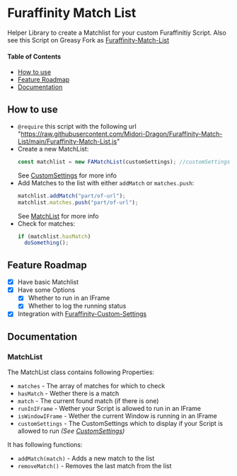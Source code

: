 # Furaffinity Match List

Helper Library to create a Matchlist for your custom Furaffinitiy Script. Also see this Script on Greasy Fork as [Furaffinity-Match-List](https://greasyfork.org/de/scripts/485827-furaffinity-match-list)

#### Table of Contents

- [How to use](#how-to-use)
- [Feature Roadmap](#feature-roadmap)
- [Documentation](#documentation)

## How to use

- `@require` this script with the following url "https://raw.githubusercontent.com/Midori-Dragon/Furaffinity-Match-List/main/Furaffinity-Match-List.js"
  <br>
- Create a new MatchList:
  ```javascript
  const matchlist = new FAMatchList(customSettings); //customSettings is optional
  ```
  See [CustomSettings](https://github.com/Midori-Dragon/Furaffinity-Custom-Settings) for more info
  <br>
- Add Matches to the list with either `addMatch` or `matches.push`:
  ```javascript
  matchlist.addMatch("part/of-url");
  matchlist.matches.push("part/of-url");
  ```
  See [MatchList](#matchlist) for more info
  <br>
- Check for matches:
  ```javascript
  if (matchlist.hasMatch)
    doSomething();
  ```

## Feature Roadmap

- [x] Have basic Matchlist
- [x] Have some Options
  - [x] Whether to run in an IFrame
  - [x] Whether to log the running status
- [x] Integration with [Furaffinity-Custom-Settings](https://greasyfork.org/de/scripts/475041-furaffinity-custom-settings)

## Documentation

### MatchList

The MatchList class contains following Properties:

- `matches` - The array of matches for which to check
- `hasMatch` - Wether there is a match
- `match` - The current found match (if there is one)
- `runInIFrame` - Wether your Script is allowed to run in an IFrame
- `isWindowIFrame` - Wether the current Window is running in an IFrame
- `customSettings` - The CustomSettings which to display if your Script is allowed to run _(See [CustomSettings](https://github.com/Midori-Dragon/Furaffinity-Custom-Settings))_

It has following functions:

- `addMatch(match)` - Adds a new match to the list
- `removeMatch()` - Removes the last match from the list
